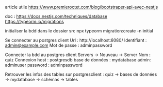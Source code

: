 article utile
https://www.premieroctet.com/blog/bootstraper-api-avec-nestjs

doc :
https://docs.nestjs.com/techniques/database
https://typeorm.io/migrations


initialiser la bdd dans le dossier src
npx typeorm migration:create -n initial

Se connecter au postgres client
Url : http://localhost:8080/
Identifiant : admin@example.com
Mot de passe : adminpassword

Connecter la bdd au postgres client
Servers -> Nouveau -> Server
Nom : quiz
Connexion
host : postgresdb
base de données : mydatabase
admin: adminuser
password : adminpassword

Retrouver les infos des tables sur postgresclient :
quiz -> bases de données -> mydatabase -> schémas -> tables
